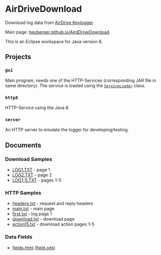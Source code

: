 # AirDriveDownload

Download log data from [AirDrive Keylogger](http://www.keelog.com/hardware-keylogger/).

Main page: [heuberger.github.io/AirdDriveDownload](https://heuberger.github.io/AirdDriveDownload). 

This is an Eclipse workspace for Java version 8.

## Projects

### `gui`

Main program, needs one of the HTTP-Services (corresponding JAR file in same directory). The service is loaded using the [`ServiceLoader`](https://docs.oracle.com/javase/8/docs/api/java/util/ServiceLoader.html) class.

### `http8`

HTTP-Service using the Java 8.

### `server`

An HTTP server to emulate the logger for developing/testing.

Documents
---

### Download Samples

* [LOG1.TXT](docs/data/LOG1.TXT) - page 1
* [LOG2.TXT](docs/data/LOG2.TXT) - page 2
* [LOG1-5.TXT](docs/data/LOG1-5.TXT) - pages 1-5

### HTTP Samples

* [headers.txt](docs/data/headers.txt) - request and reply headers
* [main.txt](docs/http/main.txt) - main page
* [first.txt](docs/http/first.txt) - log page 1
* [download.txt](docs/http/download.txt) - download page
* [action15.txt](docs/http/action15.txt) - download action pages 1-5

### Data Fields

* [fields.html](docs/data/fields.html) ([field.ods](docs/data/fields.ods))

